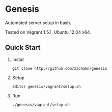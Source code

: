 # Genesis

Automated server setup in bash.

Tested on Vagrant 1.5.1, Ubuntu 12.04 x64.

## Quick Start

1. Install

       git clone http://github.com/zachahn/genesis

2. Setup

       editor genesis/vagrant/setup.sh

3. Run

       ./genesis/vagrant/setup.sh
